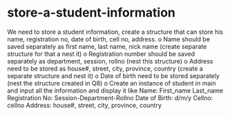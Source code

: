 # store-a-student-information
We need to store a student information, create a structure that can store his name, registration no, date of birth, cell no, address. o Name should be saved separately as first name, last name, nick name (create separate structure for that a nest it) o Registration number should be saved separately as department, session, rollno (nest this structure) o Address need to be stored as house#, street, city, province, country (create a separate structure and nest it) o Date of birth need to be stored separately (nest the structure created in Q8) o Create an instance of student in main and input all the information and display it like Name: First_name Last_name Registration No: Session-Department-Rollno Date of Birth: d/m/y Cellno: cellno Address: house#, street, city, province, country

